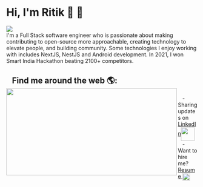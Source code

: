 # Hi, I'm Ritik 🙌 💁
![](https://komarev.com/ghpvc/?username=ritik619)<br/>
I'm a Full Stack software engineer who is passionate about making contributing to open-source more approachable, creating technology to elevate people, and building community. Some technologies I enjoy working with includes NextJS, NestJS and Android development.
In 2021, I won Smart India Hackathon beating 2100+ competitors. 

## &nbsp;&nbsp;&nbsp;Find me around the web 🌎: <a href="https://github.com/sponsors/ritik619"><img align="left" width="450" height="230" src="https://www.wingstechsolutions.com/wp-content/uploads/2022/03/full-stack-development.gif"></a>
<div align>&nbsp;&nbsp;&nbsp;- Sharing updates on <a href="https://www.linkedin.com/in/ritik1/">LinkedIn</a><img align="center" height="36" width="36" src="https://static.vecteezy.com/system/resources/previews/018/930/587/original/linkedin-logo-linkedin-icon-transparent-free-png.png"></img></div>
<div align>&nbsp;&nbsp;&nbsp;- Want to hire me? <a href="https://github.com/ritik619/ritik619/blob/4a39ade52b84f63d1751ca9a46ed066dc9554d3d/Ritik_Saini_FS_2_YOE.pdf">Resume </a> <img align="center" height="20" width="20" src="https://cdn-icons-png.flaticon.com/512/6614/6614677.png"></img></div>
